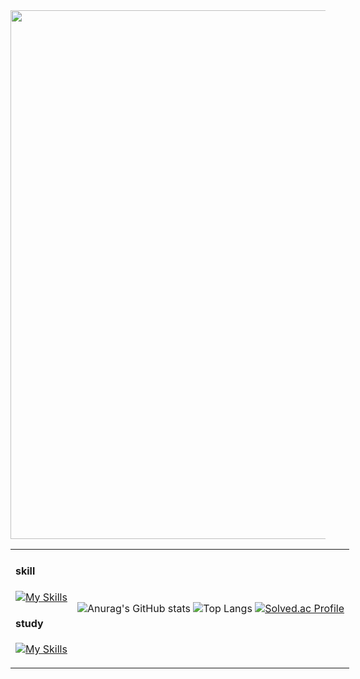 <img style="width:846px; display:block;" src="https://github.com/wihyanghoon/wihyanghoon/assets/66665468/4dd7fcf7-6156-4a26-b138-0b6dcc30b98c"/>

<table style="width:846px;">
  <tr>
    <td>
      
#### skill
[![My Skills](https://skillicons.dev/icons?i=html,css,scss,js,ts,jquery,emotion,redux,nodejs,express,react,next,figma,postman,vscode,mongodb,webpack,babel&perline=6)](https://skillicons.dev)

#### study
[![My Skills](https://skillicons.dev/icons?i=c,java,mysql)](https://skillicons.dev)
    </td>
    <td>
      ![Anurag's GitHub stats](https://github-readme-stats.vercel.app/api?username=anuraghazra)
      ![Top Langs](https://github-readme-stats.vercel.app/api/top-langs/?username=wihyanghoon&hide_progress=true)
      [![Solved.ac Profile](http://mazassumnida.wtf/api/v2/generate_badge?boj=gidgns1995)](https://solved.ac/gidgns1995/)
    </td>
  </tr>
</table>
